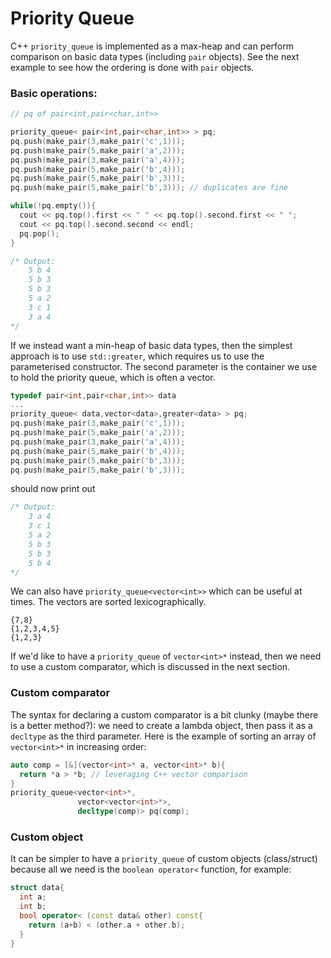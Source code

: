 # Priority Queue

C++ `priority_queue` is implemented as a max-heap and can perform comparison on basic data types (including `pair` objects). See the next example to see how the ordering is done with `pair` objects.

### Basic operations:

```cpp
// pq of pair<int,pair<char,int>>

priority_queue< pair<int,pair<char,int>> > pq;
pq.push(make_pair(3,make_pair('c',1)));
pq.push(make_pair(5,make_pair('a',2)));
pq.push(make_pair(3,make_pair('a',4)));
pq.push(make_pair(5,make_pair('b',4)));
pq.push(make_pair(5,make_pair('b',3)));
pq.push(make_pair(5,make_pair('b',3))); // duplicates are fine

while(!pq.empty()){
  cout << pq.top().first << " " << pq.top().second.first << " ";
  cout << pq.top().second.second << endl;
  pq.pop();
}

/* Output:
    5 b 4
    5 b 3
    5 b 3
    5 a 2
    3 c 1
    3 a 4
*/
```

If we instead want a min-heap of basic data types, then the simplest approach is to use `std::greater`, which requires us to use the parameterised constructor. The second parameter is the container we use to hold the priority queue, which is often a vector.

```cpp
typedef pair<int,pair<char,int>> data
...
priority_queue< data,vector<data>,greater<data> > pq;
pq.push(make_pair(3,make_pair('c',1)));
pq.push(make_pair(5,make_pair('a',2)));
pq.push(make_pair(3,make_pair('a',4)));
pq.push(make_pair(5,make_pair('b',4)));
pq.push(make_pair(5,make_pair('b',3)));
pq.push(make_pair(5,make_pair('b',3))); 
```

should now print out

```cpp
/* Output:
    3 a 4
    3 c 1
    5 a 2
    5 b 3
    5 b 3
    5 b 4
*/
```

We can also have `priority_queue<vector<int>>` which can be useful at times. The vectors are sorted lexicographically.

```
{7,8}
{1,2,3,4,5}
{1,2,3}
```

If we'd like to have a `priority_queue` of `vector<int>*` instead, then we need to use a custom comparator, which is discussed in the next section.

### Custom comparator

The syntax for declaring a custom comparator is a bit clunky (maybe there is a better method?): we need to create a lambda object, then pass it as a `decltype` as the third parameter. Here is the example of sorting an array of `vector<int>*` in increasing order:

```cpp
auto comp = [&](vector<int>* a, vector<int>* b){
  return *a > *b; // leveraging C++ vector comparison
}
priority_queue<vector<int>*,
               vector<vector<int>*>,
               decltype(comp)> pq(comp);
```

### Custom object

It can be simpler to have a `priority_queue` of custom objects (class/struct) because all we need is the `boolean operator<` function, for example:

```cpp
struct data{
  int a;
  int b;
  bool operator< (const data& other) const{
    return (a+b) < (other.a + other.b);
  }
}
```

